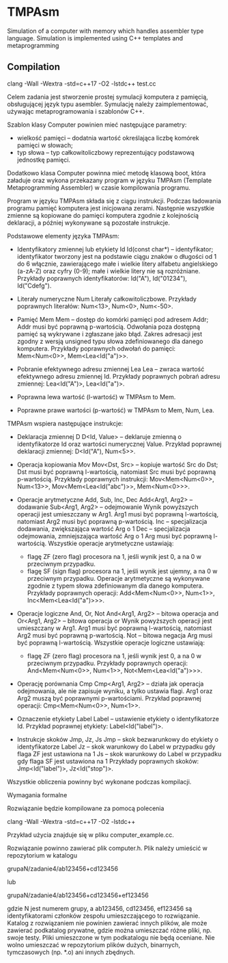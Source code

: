 # TMPAsm
Simulation of a computer with memory which handles assembler type language. Simulation is implemented using C++ templates and metaprogramming

## Compilation
clang -Wall -Wextra -std=c++17 -O2 -lstdc++ test.cc

Celem zadania jest stworzenie prostej symulacji komputera z pamięcią,
obsługującej język typu asembler. Symulację należy zaimplementować,
używając metaprogramowania i szablonów C++.

Szablon klasy Computer powinien mieć następujące parametry:
* wielkość pamięci – dodatnia wartość określająca liczbę komórek pamięci
  w słowach;
* typ słowa – typ całkowitoliczbowy reprezentujący podstawową jednostkę
  pamięci.

Dodatkowo klasa Computer powinna mieć metodę klasową boot, która załaduje
oraz wykona przekazany program w języku TMPAsm (Template Metaprogramming
Assembler) w czasie kompilowania programu.

Program w języku TMPAsm składa się z ciągu instrukcji. Podczas ładowania
programu pamięć komputera jest inicjowana zerami. Następnie wszystkie zmienne
są kopiowane do pamięci komputera zgodnie z kolejnością deklaracji,
a później wykonywane są pozostałe instrukcje.

Podstawowe elementy języka TMPAsm:

* Identyfikatory zmiennej lub etykiety Id
  Id(const char*) – identyfikator; identyfikator tworzony jest na
  podstawie ciągu znaków o długości od 1 do 6 włącznie, zawierającego małe
  i wielkie litery alfabetu angielskiego (a-zA-Z) oraz cyfry (0-9);
  małe i wielkie litery nie są rozróżniane.
  Przykłady poprawnych identyfikatorów: Id("A"), Id("01234"), Id("Cdefg").

* Literały numeryczne Num
  Literały całkowitoliczbowe.
  Przykłady poprawnych literałów:
  Num<13>, Num<0>, Num<-50>.

* Pamięć Mem
  Mem<Addr> – dostęp do komórki pamięci pod adresem Addr; Addr musi być
  poprawną p-wartością. Odwołania poza dostępną pamięć są wykrywane
  i zgłaszane jako błąd. Zakres adresacji jest zgodny z wersją unsigned
  typu słowa zdefiniowanego dla danego komputera.
  Przykłady poprawnych odwołań do pamięci:
  Mem<Num<0>>, Mem<Lea<Id("a")>>.

* Pobranie efektywnego adresu zmiennej Lea
  Lea<Id> – zwraca wartość efektywnego adresu zmiennej Id.
  Przykłady poprawnych pobrań adresu zmiennej:
  Lea<Id("A")>, Lea<Id("a")>.

* Poprawna lewa wartość (l-wartość) w TMPAsm to Mem.

* Poprawne prawe wartości (p-wartość) w TMPAsm to Mem, Num, Lea.

TMPAsm wspiera następujące instrukcje:

* Deklaracja zmiennej D
  D<Id, Value> – deklaruje zmienną o identyfikatorze Id oraz wartości
  numerycznej Value.
  Przykład poprawnej deklaracji zmiennej:
  D<Id("A"), Num<5>>.

* Operacja kopiowania Mov
  Mov<Dst, Src> – kopiuje wartość Src do Dst; Dst musi być poprawną
  l-wartością, natomiast Src musi być poprawną p-wartością.
  Przykłady poprawnych instrukcji:
  Mov<Mem<Num<0>>, Num<13>>, Mov<Mem<Lea<Id("abc")>>, Mem<Num<0>>>.

* Operacje arytmetyczne Add, Sub, Inc, Dec
  Add<Arg1, Arg2> – dodawanie
  Sub<Arg1, Arg2> – odejmowanie
  Wynik powyższych operacji jest umieszczany w Arg1.
  Arg1 musi być poprawną l-wartością, natomiast Arg2 musi być poprawną
  p-wartością.
  Inc<Arg> – specjalizacja dodawania, zwiększająca wartość Arg o 1
  Dec<Arg> – specjalizacja odejmowania, zmniejszająca wartość Arg o 1
  Arg musi być poprawną l-wartością.
  Wszystkie operacje arytmetyczne ustawiają:
  - flagę ZF (zero flag) procesora na 1, jeśli wynik jest 0,
    a na 0 w przeciwnym przypadku.
  - flagę SF (sign flag) procesora na 1, jeśli wynik jest ujemny,
    a na 0 w przeciwnym przypadku.
  Operacje arytmetyczne są wykonywane zgodnie z typem słowa zdefiniowanym
  dla danego komputera.
  Przykłady poprawnych operacji:
  Add<Mem<Num<0>>, Num<1>>, Inc<Mem<Lea<Id("a")>>>.

* Operacje logiczne And, Or, Not
  And<Arg1, Arg2> – bitowa operacja and
  Or<Arg1, Arg2> – bitowa operacja or
  Wynik powyższych operacji jest umieszczany w Arg1.
  Arg1 musi być poprawną l-wartością, natomiast Arg2 musi być poprawną
  p-wartością.
  Not<Arg> – bitowa negacja
  Arg musi być poprawną l-wartością.
  Wszystkie operacje logiczne ustawiają:
  - flagę ZF (zero flag) procesora na 1, jeśli wynik jest 0,
    a na 0 w przeciwnym przypadku.
  Przykłady poprawnych operacji:
  And<Mem<Num<0>>, Num<1>>, Not<Mem<Lea<Id("a")>>>.

* Operację porównania Cmp
  Cmp<Arg1, Arg2> – działa jak operacja odejmowania, ale nie zapisuje wyniku,
  a tylko ustawia flagi.
  Arg1 oraz Arg2 muszą być poprawnymi p-wartościami.
  Przykład poprawnej operacji: Cmp<Mem<Num<0>>, Num<1>>.

* Oznaczenie etykiety Label
  Label<Id> – ustawienie etykiety o identyfikatorze Id.
  Przykład poprawnej etykiety:
  Label<Id("label")>.

* Instrukcje skoków Jmp, Jz, Js
  Jmp<Label> – skok bezwarunkowy do etykiety o identyfikatorze Label
  Jz<Label>  – skok warunkowy do Label w przypadku gdy flaga ZF jest ustawiona na 1
  Js<Label>  – skok warunkowy do Label w przypadku gdy flaga SF jest ustawiona na 1
  Przykłady poprawnych skoków:
  Jmp<Id("label")>, Jz<Id("stop")>.

Wszystkie obliczenia powinny być wykonane podczas kompilacji.

Wymagania formalne

Rozwiązanie będzie kompilowane za pomocą polecenia

clang -Wall -Wextra -std=c++17 -O2 -lstdc++

Przykład użycia znajduje się w pliku computer_example.cc.

Rozwiązanie powinno zawierać plik computer.h.
Plik należy umieścić w repozytorium w katalogu

grupaN/zadanie4/ab123456+cd123456

lub

grupaN/zadanie4/ab123456+cd123456+ef123456

gdzie N jest numerem grupy, a ab123456, cd123456, ef123456 są identyfikatorami
członków zespołu umieszczającego to rozwiązanie. Katalog z rozwiązaniem nie
powinien zawierać innych plików, ale może zawierać podkatalog prywatne, gdzie
można umieszczać różne pliki, np. swoje testy. Pliki umieszczone w tym
podkatalogu nie będą oceniane. Nie wolno umieszczać w repozytorium plików
dużych, binarnych, tymczasowych (np. *.o) ani innych zbędnych.
